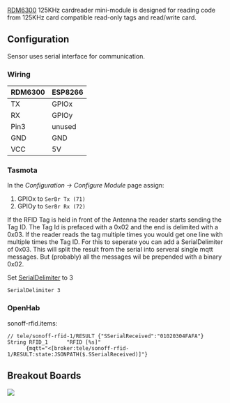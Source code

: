 [RDM6300](https://www.itead.cc/wiki/RDM6300) 125KHz cardreader mini-module is designed for reading code from 125KHz card compatible read-only tags and read/write card.

## Configuration
Sensor uses serial interface for communication.

### Wiring

| RDM6300   | ESP8266 |
|---|---|
|TX   |GPIOx 
|RX   |GPIOy
|Pin3      | unused
|GND   |GND   
|VCC   |5V   


### Tasmota 
In the _Configuration -> Configure Module_ page assign:
1. GPIOx to `SerBr Tx (71)`
2. GPIOy to `SerBr Rx (72)`

If the RFID Tag is held in front of the Antenna the reader starts sending the Tag ID. The Tag Id is prefaced with a 0x02 and the end is delimited with a 0x03. If the reader reads the tag multiple times you would get one line with multiple times the Tag ID. For this to seperate you can add a SerialDelimiter of 0x03. This will split the result from the serial into serveral single mqtt messages. But (probably) all the messages wil be prepended with a binary 0x02.

Set [SerialDelimiter](commands#serialdelimiter) to 3
```
SerialDelimiter 3
```

### OpenHab

sonoff-rfid.items:
```
// tele/sonoff-rfid-1/RESULT {"SSerialReceived":"01020304FAFA"}
String RFID_1      "RFID [%s]"
	  {mqtt="<[broker:tele/sonoff-rfid-1/RESULT:state:JSONPATH($.SSerialReceived)]"}
```
## Breakout Boards
![](https://www.itead.cc/wiki/images/thumb/5/5a/RDM6300.jpg/400px-RDM6300.jpg)
